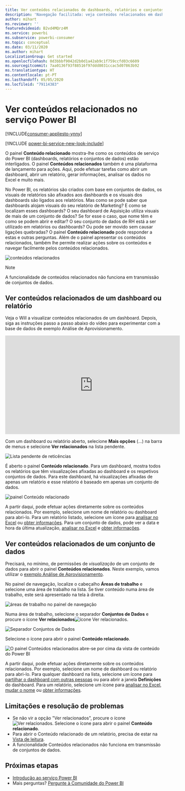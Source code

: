 ```yaml
---
title: Ver conteúdos relacionados de dashboards, relatórios e conjuntos de dados
description: 'Navegação facilitada: veja conteúdos relacionados em dashboards, relatórios e conjuntos de dados'
author: mihart
ms.reviewer: ''
featuredvideoid: B2vd4MQrz4M
ms.service: powerbi
ms.subservice: powerbi-consumer
ms.topic: conceptual
ms.date: 03/11/2020
ms.author: mihart
LocalizationGroup: Get started
ms.openlocfilehash: 0d3bbbf9042d2b0d1a42ab9c1f759ccfd03c6609
ms.sourcegitcommit: 7aa0136f93f88516f97ddd8031ccac5d07863b92
ms.translationtype: HT
ms.contentlocale: pt-PT
ms.lasthandoff: 05/05/2020
ms.locfileid: "79114383"
---
```

# <a name="view-related-content-in-the-power-bi-service"></a>Ver conteúdos relacionados no serviço Power BI

[!INCLUDE[consumer-appliesto-ynny](../includes/consumer-appliesto-ynny.md)]

[!INCLUDE [power-bi-service-new-look-include](../includes/power-bi-service-new-look-include.md)]

O painel **Conteúdo relacionado** mostra-lhe como os conteúdos de serviço do Power BI (dashboards, relatórios e conjuntos de dados) estão interligados. O painel **Conteúdos relacionados** também é uma plataforma de lançamento para ações. Aqui, pode efetuar tarefas como abrir um dashboard, abrir um relatório, gerar informações, analisar os dados no Excel e muito mais.  

No Power BI, os relatórios são criados com base em conjuntos de dados, os visuais de relatórios são afixados aos dashboards e os visuais dos dashboards são ligados aos relatórios. Mas como se pode saber que dashboards alojam visuais do seu relatório de Marketing? E como se localizam esses dashboards? O seu dashboard de Aquisição utiliza visuais de mais de um conjunto de dados? Se for esse o caso, que nome têm e como se podem abrir e editar? O seu conjunto de dados de RH está a ser utilizado em relatórios ou dashboards? Ou pode ser movido sem causar ligações quebradas? O painel **Conteúdo relacionado** pode responder a estas e outras perguntas.  Além de o painel apresentar os conteúdos relacionados, também lhe permite realizar ações sobre os conteúdos e navegar facilmente pelos conteúdos relacionados.

![conteúdos relacionados](./media/end-user-related/power-bi-list.png)

> [!NOTE]
> A funcionalidade de conteúdos relacionados não funciona em transmissão de conjuntos de dados.
> 
> 

## <a name="view-related-content-for-a-dashboard-or-report"></a>Ver conteúdos relacionados de um dashboard ou relatório
Veja o Will a visualizar conteúdos relacionados de um dashboard. Depois, siga as instruções passo a passo abaixo do vídeo para experimentar com a base de dados de exemplo Análise de Aprovisionamento.

<iframe width="560" height="315" src="https://www.youtube.com/embed/B2vd4MQrz4M#t=3m05s" frameborder="0" allowfullscreen></iframe>

Com um dashboard ou relatório aberto, selecione **Mais opções** (...) na barra de menus e selecione **Ver relacionados** na lista pendente.

![Lista pendente de reticências](./media/end-user-related/power-bi-dropdown.png)

É aberto o painel **Conteúdo relacionado**. Para um dashboard, mostra todos os relatórios que têm visualizações afixadas ao dashboard e os respetivos conjuntos de dados. Para este dashboard, há visualizações afixadas de apenas um relatório e esse relatório é baseado em apenas um conjunto de dados. 

![painel Conteúdo relacionado](./media/end-user-related/power-bi-view-related-dashboard.png)

A partir daqui, pode efetuar ações diretamente sobre os conteúdos relacionados.  Por exemplo, selecione um nome de relatório ou dashboard para abri-lo.  Para um relatório listado, selecione um ícone para [analisar no Excel](../service-analyze-in-excel.md) ou [obter informações](end-user-insights.md). Para um conjunto de dados, pode ver a data e hora da última atualização, [analisar no Excel](../service-analyze-in-excel.md) e [obter informações](end-user-insights.md).  



## <a name="view-related-content-for-a-dataset"></a>Ver conteúdos relacionados de um conjunto de dados
Precisará, no mínimo, de permissões de *visualização* de um conjunto de dados para abrir o painel **Conteúdos relacionados**. Neste exemplo, vamos utilizar o [exemplo Análise de Aprovisionamento](../sample-procurement.md).

No painel de navegação, localize o cabeçalho **Áreas de trabalho** e selecione uma área de trabalho na lista. Se tiver conteúdo numa área de trabalho, este será apresentado na tela à direita. 

![áreas de trabalho no painel de navegação](./media/end-user-related/power-bi-workspace.png)


Numa área de trabalho, selecione o separador **Conjuntos de Dados** e procure o ícone **Ver relacionados**![ícone Ver relacionados](./media/end-user-related/power-bi-view-related-icon-new.png).

![Separador Conjuntos de Dados](./media/end-user-related/power-bi-related-dataset.png)

Selecione o ícone para abrir o painel **Conteúdo relacionado**.

![O painel Conteúdos relacionados abre-se por cima da vista de conteúdo do Power BI](media/end-user-related/power-bi-dataset.png)

A partir daqui, pode efetuar ações diretamente sobre os conteúdos relacionados. Por exemplo, selecione um nome de dashboard ou relatório para abri-lo.  Para qualquer dashboard na lista, selecione um ícone para [partilhar o dashboard com outras pessoas](../service-share-dashboards.md) ou para abrir a janela **Definições** do dashboard. Para um relatório, selecione um ícone para [analisar no Excel](../service-analyze-in-excel.md), [mudar o nome](../service-rename.md) ou [obter informações](end-user-insights.md).  

## <a name="limitations-and-troubleshooting"></a>Limitações e resolução de problemas
* Se não vir a opção "Ver relacionados", procure o ícone ![Ver relacionados](./media/end-user-related/power-bi-view-related-icon-new.png). Selecione o ícone para abrir o painel **Conteúdo relacionado**.
* Para abrir o Conteúdo relacionado de um relatório, precisa de estar na [Vista de leitura](end-user-reading-view.md).
* A funcionalidade Conteúdos relacionados não funciona em transmissão de conjuntos de dados.

## <a name="next-steps"></a>Próximas etapas
* [Introdução ao serviço Power BI](../service-get-started.md)
* Mais perguntas? [Pergunte à Comunidade do Power BI](https://community.powerbi.com/)

